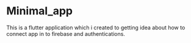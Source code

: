 # Minimal_app
This is a flutter application which i created to getting idea about how to connect app in to firebase and authentications.
